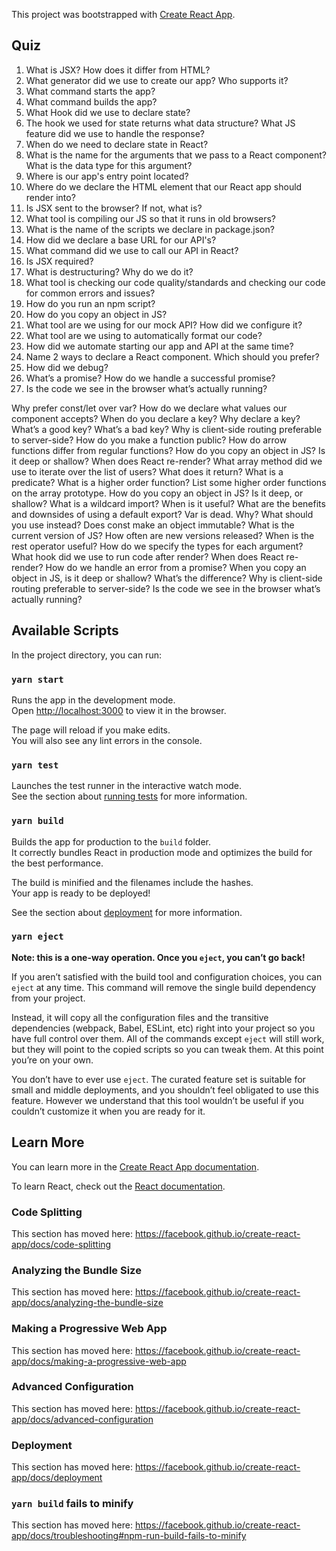 This project was bootstrapped with [Create React App](https://github.com/facebook/create-react-app).

## Quiz

1. What is JSX? How does it differ from HTML?
1. What generator did we use to create our app? Who supports it?
1. What command starts the app?
1. What command builds the app?
1. What Hook did we use to declare state?
1. The hook we used for state returns what data structure? What JS feature did we use to handle the response?
1. When do we need to declare state in React?
1. What is the name for the arguments that we pass to a React component? What is the data type for this argument?
1. Where is our app's entry point located?
1. Where do we declare the HTML element that our React app should render into?
1. Is JSX sent to the browser? If not, what is?
1. What tool is compiling our JS so that it runs in old browsers?
1. What is the name of the scripts we declare in package.json?
1. How did we declare a base URL for our API's?
1. What command did we use to call our API in React?
1. Is JSX required?
1. What is destructuring? Why do we do it?
1. What tool is checking our code quality/standards and checking our code for common errors and issues?
1. How do you run an npm script?
1. How do you copy an object in JS?
1. What tool are we using for our mock API? How did we configure it?
1. What tool are we using to automatically format our code?
1. How did we automate starting our app and API at the same time?
1. Name 2 ways to declare a React component. Which should you prefer?
1. How did we debug?
1. What’s a promise? How do we handle a successful promise?
1. Is the code we see in the browser what’s actually running?

Why prefer const/let over var?
How do we declare what values our component accepts?
When do you declare a key? Why declare a key? What’s a good key? What’s a bad key?
Why is client-side routing preferable to server-side?
How do you make a function public?
How do arrow functions differ from regular functions?
How do you copy an object in JS? Is it deep or shallow?
When does React re-render?
What array method did we use to iterate over the list of users? What does it return?
What is a predicate?
What is a higher order function? List some higher order functions on the array prototype.
How do you copy an object in JS? Is it deep, or shallow?
What is a wildcard import? When is it useful?
What are the benefits and downsides of using a default export?
Var is dead. Why? What should you use instead?
Does const make an object immutable?
What is the current version of JS? How often are new versions released?
When is the rest operator useful?
How do we specify the types for each argument?
What hook did we use to run code after render?
When does React re-render?
How do we handle an error from a promise?
When you copy an object in JS, is it deep or shallow? What’s the difference?
Why is client-side routing preferable to server-side?
Is the code we see in the browser what’s actually running?

## Available Scripts

In the project directory, you can run:

### `yarn start`

Runs the app in the development mode.<br />
Open [http://localhost:3000](http://localhost:3000) to view it in the browser.

The page will reload if you make edits.<br />
You will also see any lint errors in the console.

### `yarn test`

Launches the test runner in the interactive watch mode.<br />
See the section about [running tests](https://facebook.github.io/create-react-app/docs/running-tests) for more information.

### `yarn build`

Builds the app for production to the `build` folder.<br />
It correctly bundles React in production mode and optimizes the build for the best performance.

The build is minified and the filenames include the hashes.<br />
Your app is ready to be deployed!

See the section about [deployment](https://facebook.github.io/create-react-app/docs/deployment) for more information.

### `yarn eject`

**Note: this is a one-way operation. Once you `eject`, you can’t go back!**

If you aren’t satisfied with the build tool and configuration choices, you can `eject` at any time. This command will remove the single build dependency from your project.

Instead, it will copy all the configuration files and the transitive dependencies (webpack, Babel, ESLint, etc) right into your project so you have full control over them. All of the commands except `eject` will still work, but they will point to the copied scripts so you can tweak them. At this point you’re on your own.

You don’t have to ever use `eject`. The curated feature set is suitable for small and middle deployments, and you shouldn’t feel obligated to use this feature. However we understand that this tool wouldn’t be useful if you couldn’t customize it when you are ready for it.

## Learn More

You can learn more in the [Create React App documentation](https://facebook.github.io/create-react-app/docs/getting-started).

To learn React, check out the [React documentation](https://reactjs.org/).

### Code Splitting

This section has moved here: https://facebook.github.io/create-react-app/docs/code-splitting

### Analyzing the Bundle Size

This section has moved here: https://facebook.github.io/create-react-app/docs/analyzing-the-bundle-size

### Making a Progressive Web App

This section has moved here: https://facebook.github.io/create-react-app/docs/making-a-progressive-web-app

### Advanced Configuration

This section has moved here: https://facebook.github.io/create-react-app/docs/advanced-configuration

### Deployment

This section has moved here: https://facebook.github.io/create-react-app/docs/deployment

### `yarn build` fails to minify

This section has moved here: https://facebook.github.io/create-react-app/docs/troubleshooting#npm-run-build-fails-to-minify

